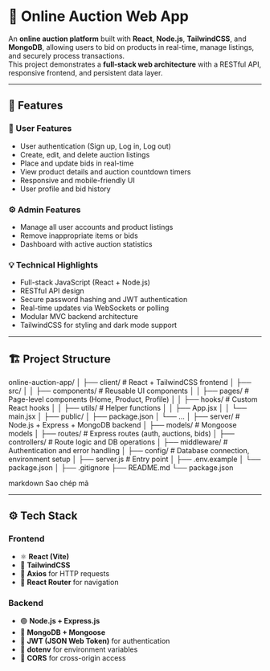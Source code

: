 # 🛒 Online Auction Web App

An **online auction platform** built with **React**, **Node.js**, **TailwindCSS**, and **MongoDB**, allowing users to bid on products in real-time, manage listings, and securely process transactions.  
This project demonstrates a **full-stack web architecture** with a RESTful API, responsive frontend, and persistent data layer.

---

## 🚀 Features

### 🧭 User Features
- User authentication (Sign up, Log in, Log out)
- Create, edit, and delete auction listings
- Place and update bids in real-time
- View product details and auction countdown timers
- Responsive and mobile-friendly UI
- User profile and bid history

### ⚙️ Admin Features
- Manage all user accounts and product listings
- Remove inappropriate items or bids
- Dashboard with active auction statistics

### 💡 Technical Highlights
- Full-stack JavaScript (React + Node.js)
- RESTful API design
- Secure password hashing and JWT authentication
- Real-time updates via WebSockets or polling
- Modular MVC backend architecture
- TailwindCSS for styling and dark mode support

---

## 🏗️ Project Structure

online-auction-app/
│
├── client/ # React + TailwindCSS frontend
│ ├── src/
│ │ ├── components/ # Reusable UI components
│ │ ├── pages/ # Page-level components (Home, Product, Profile)
│ │ ├── hooks/ # Custom React hooks
│ │ ├── utils/ # Helper functions
│ │ ├── App.jsx
│ │ └── main.jsx
│ ├── public/
│ ├── package.json
│ └── ...
│
├── server/ # Node.js + Express + MongoDB backend
│ ├── models/ # Mongoose models
│ ├── routes/ # Express routes (auth, auctions, bids)
│ ├── controllers/ # Route logic and DB operations
│ ├── middleware/ # Authentication and error handling
│ ├── config/ # Database connection, environment setup
│ ├── server.js # Entry point
│ ├── .env.example
│ └── package.json
│
├── .gitignore
├── README.md
└── package.json

markdown
Sao chép mã

---

## ⚙️ Tech Stack

### Frontend
- ⚛️ **React (Vite)**
- 🎨 **TailwindCSS**
- 🔄 **Axios** for HTTP requests
- 🧭 **React Router** for navigation

### Backend
- 🟢 **Node.js + Express.js**
- 🍃 **MongoDB + Mongoose**
- 🔑 **JWT (JSON Web Token)** for authentication
- 🧩 **dotenv** for environment variables
- 🚦 **CORS** for cross-origin access
